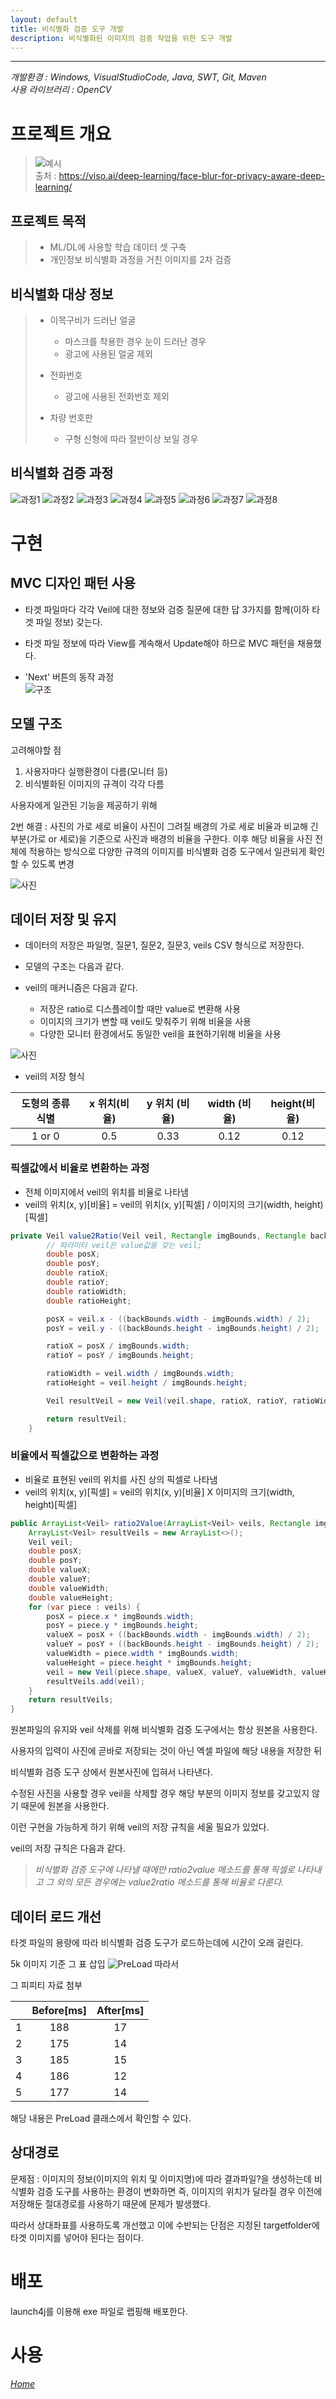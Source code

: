 ```yaml
---
layout: default
title: 비식별화 검증 도구 개발
description: 비식별화된 이미지의 검증 작업을 위한 도구 개발
---
```


* * *

_개발환경 : Windows, VisualStudioCode, Java, SWT, Git, Maven_  
_사용 라이브러리 : OpenCV_

# 프로젝트 개요

> ![예시](./imgs/project-002-img1.jpg)  
> 출처 : https://viso.ai/deep-learning/face-blur-for-privacy-aware-deep-learning/  

## 프로젝트 목적
> + ML/DL에 사용할 학습 데이터 셋 구축
> + 개인정보 비식별화 과정을 거친 이미지를 2차 검증

## 비식별화 대상 정보
>+ 이목구비가 드러난 얼굴
>   + 마스크를 착용한 경우 눈이 드러난 경우
>   + 광고에 사용된 얼굴 제외
>
> + 전화번호
>   + 광고에 사용된 전화번호 제외
>
> + 차량 번호판
>   + 구형 신형에 따라 절반이상 보일 경우

## 비식별화 검증 과정
![과정1](./imgs/project-002-img2.jpg)
![과정2](./imgs/project-002-img3.jpg)
![과정3](./imgs/project-002-img4.jpg)
![과정4](./imgs/project-002-img5.jpg)
![과정5](./imgs/project-002-img6.jpg)
![과정6](./imgs/project-002-img7.jpg)
![과정7](./imgs/project-002-img8.jpg)
![과정8](./imgs/project-002-img9.jpg)

# 구현
## MVC 디자인 패턴 사용
+ 타겟 파일마다 각각 Veil에 대한 정보와 검증 질문에 대한 답 3가지를 함께(이하 타겟 파일 정보) 갖는다.  
+ 타겟 파일 정보에 따라 View를 계속해서 Update해야 하므로 MVC 패턴을 채용했다.

+ 'Next' 버튼의 동작 과정  
![구조](./imgs/project-002-img10.jpg)

## 모델 구조

고려해야할 점
1. 사용자마다 실행환경이 다름(모니터 등)
2. 비식별화된 이미지의 규격이 각각 다름

사용자에게 일관된 기능을 제공하기 위해 

2번 해결 : 사진의 가로 세로 비율이 사진이 그려질 배경의 가로 세로 비율과 비교해 긴 부분(가로 or 세로)을 기준으로 사진과 배경의 비율을 구한다. 이후 해당 비율을 사진 전체에 적용하는 방식으로 다양한 규격의 이미지를 비식별화 검증 도구에서 일관되게 확인할 수 있도록 변경

![사진](./imgs/project-002-img12.gif)


## 데이터 저장 및 유지
+ 데이터의 저장은 파일명, 질문1, 질문2, 질문3, veils CSV 형식으로 저장한다.

+ 모델의 구조는 다음과 같다.


+ veil의 매커니즘은 다음과 같다.
  + 저장은 ratio로 디스플레이할 때만 value로 변환해 사용
  + 이미지의 크기가 변할 때 veil도 맞춰주기 위해 비율을 사용
  + 다양한 모니터 환경에서도 동일한 veil을 표현하기위해 비율을 사용

![사진](./imgs/project-002-img13.jpg)

+ veil의 저장 형식  

|도형의 종류 식별  | x 위치(비율) | y 위치 (비율) |width (비율)| height(비율)|
|:-:|:----------:|:---------:|:---------:|:---------:|
| 1 or 0 | 0.5        | 0.33        |0.12|0.12|

### 픽셀값에서 비율로 변환하는 과정
+ 전체 이미지에서 veil의 위치를 비율로 나타냄
+ veil의 위치(x, y)[비율] = veil의 위치(x, y)[픽셀] / 이미지의 크기(width, height)[픽셀]

```java
private Veil value2Ratio(Veil veil, Rectangle imgBounds, Rectangle backBounds) {
        // 파라미터 veil은 value값을 갖는 veil;
        double posX;
        double posY;
        double ratioX;
        double ratioY;
        double ratioWidth;
        double ratioHeight;

        posX = veil.x - ((backBounds.width - imgBounds.width) / 2);
        posY = veil.y - ((backBounds.height - imgBounds.height) / 2);

        ratioX = posX / imgBounds.width;
        ratioY = posY / imgBounds.height;

        ratioWidth = veil.width / imgBounds.width;
        ratioHeight = veil.height / imgBounds.height;

        Veil resultVeil = new Veil(veil.shape, ratioX, ratioY, ratioWidth, ratioHeight, veil.angle);

        return resultVeil;
    }
```

### 비율에서 픽셀값으로 변환하는 과정
+ 비율로 표현된 veil의 위치를 사진 상의 픽셀로 나타냄
+ veil의 위치(x, y)[픽셀] = veil의 위치(x, y)[비율] X 이미지의 크기(width, height)[픽셀]

```java
public ArrayList<Veil> ratio2Value(ArrayList<Veil> veils, Rectangle imgBounds, Rectangle backBounds) {
    ArrayList<Veil> resultVeils = new ArrayList<>();
    Veil veil;
    double posX;
    double posY;
    double valueX;
    double valueY;
    double valueWidth;
    double valueHeight;
    for (var piece : veils) {
        posX = piece.x * imgBounds.width;
        posY = piece.y * imgBounds.height;
        valueX = posX + ((backBounds.width - imgBounds.width) / 2);
        valueY = posY + ((backBounds.height - imgBounds.height) / 2);
        valueWidth = piece.width * imgBounds.width;
        valueHeight = piece.height * imgBounds.height;
        veil = new Veil(piece.shape, valueX, valueY, valueWidth, valueHeight, piece.angle);
        resultVeils.add(veil);
    }
    return resultVeils;
}
```




원본파일의 유지와 veil 삭제를 위해 비식별화 검증 도구에서는 항상 원본을 사용한다.

사용자의 입력이 사진에 곧바로 저장되는 것이 아닌 엑셀 파일에 해당 내용을 저장한 뒤

비식별화 검증 도구 상에서 원본사진에 입혀서 나타낸다.

수정된 사진을 사용할 경우 veil을 삭제할 경우 해당 부분의 이미지 정보를 갖고있지 않기 때문에 원본을 사용한다.

이런 구현을 가능하게 하기 위해 veil의 저장 규칙을 세울 필요가 있었다.

veil의 저장 규칙은 다음과 같다.

>*비식별화 검증 도구에 나타낼 때에만 ratio2value 메소드를 통해 픽셀로 나타내고 그 외의 모든 경우에는 value2ratio 메소드를 통해 비율로 다룬다.*


## 데이터 로드 개선
타겟 파일의 용량에 따라 비식별화 검증 도구가 로드하는데에 시간이 오래 걸린다.

5k 이미지 기준 그 표 삽입
![PreLoad](./imgs/project-002-img11.jpg)
따라서 

그 피피티 자료 첨부

|   | Before[ms] | After[ms] |
|:-:|:----------:|:---------:|
| 1 | 188        | 17        |
| 2 | 175        | 14        |
| 3 | 185        | 15        |
| 4 | 186        | 12        |
| 5 | 177        | 14        |

해당 내용은 PreLoad 클래스에서 확인할 수 있다.

## 상대경로

문제점 : 이미지의 정보(이미지의 위치 및 이미지명)에 따라 결과파일?을 생성하는데 비식별화 검증 도구를 사용하는 환경이 변화하면 즉, 이미지의 위치가 달라질 경우 이전에 저장해둔 절대경로를 사용하기 때문에 문제가 발생했다. 

따라서 상대좌표를 사용하도록 개선했고 이에 수반되는 단점은 지정된 targetfolder에 타겟 이미지를 넣어야 된다는 점이다.


# 배포
launch4j를 이용해 exe 파일로 랩핑해 배포한다.

# 사용


[*Home*](./)